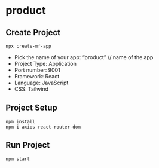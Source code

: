 # product

## Create Project

```shell
npx create-mf-app
```

- Pick the name of your app: “product” // name of the app
- Project Type: Application
- Port number: 9001
- Framework: React
- Language: JavaScript
- CSS: Tailwind

## Project Setup

```shell
npm install
npm i axios react-router-dom
```

## Run Project

```shell
npm start
```